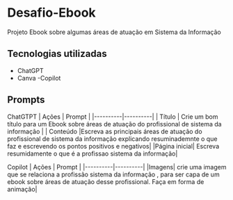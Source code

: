 # Desafio-Ebook
Projeto Ebook sobre algumas áreas de atuação em Sistema da Informação
## Tecnologias utilizadas
- ChatGPT
- Canva
-Copilot
## Prompts
ChatGTPT
| Ações | Prompt |
|----------|----------|
| Título | Crie um bom título para um Ebook sobre áreas de atuação do profissional de sistema da informação |
| Conteúdo |Escreva as principais áreas de atuação do profissional de sistema da informação explicando resuminademnte o que faz e escrevendo os pontos positivos e negativos|
|Página inicial| Escreva resumidamente o que é a profissao sistema da informação|

Copilot
| Ações | Prompt |
|----------|----------|
|Imagens| crie uma imagem que se relaciona a profissão sistema da informação , para ser capa de um ebook sobre áreas de atuação desse profissional. Faça em forma de animação|
